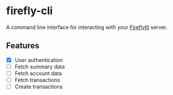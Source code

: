 # firefly-cli
A command line interface for interacting with your [FireflyIII](https://www.firefly-iii.org/) server.

## Features
- [x] User authentication
- [ ] Fetch summary data
- [ ] Fetch account data
- [ ] Fetch transactions
- [ ] Create transactions
